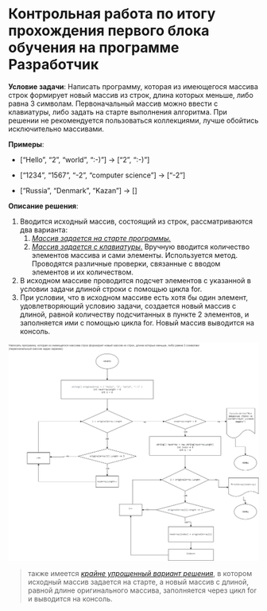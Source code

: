 # Контрольная работа по итогу прохождения первого блока обучения на программе Разработчик

**Условие задачи**:   Написать программу, которая из имеющегося массива строк формирует новый массив из строк, длина которых меньше, либо равна 3 символам. Первоначальный массив можно ввести с клавиатуры, либо задать на старте выполнения алгоритма. При решении не рекомендуется пользоваться коллекциями, лучше обойтись исключительно массивами.

**Примеры**:

* [“Hello”, “2”, “world”, “:-)”] → [“2”, “:-)”]

* [“1234”, “1567”, “-2”, “computer science”] → [“-2”]

* [“Russia”, “Denmark”, “Kazan”] → []

**Описание решения**:

1. Вводится исходный массив, состоящий из строк, рассматриваются два варианта:
    1. [*Массив задается на старте программы.*](https://github.com/IrinaKazantseva/final_control_work/tree/main/OriginalArrayByDefault) 
    2. [*Массив задается с клавиатуры.*](https://github.com/IrinaKazantseva/final_control_work/tree/main/OriginalArrayManual) 
    Вручную вводится количество элементов массива и сами элементы. Используется метод. Проводятся различные проверки, связанные с вводом элементов и их количеством.
2. В исходном массиве проводится подсчет элементов с указанной в условии задачи длиной строки с помощью цикла for.
3. При условии, что в исходном массиве есть хотя бы один элемент, удовлетворяющий условию задачи, создается новый массив с длиной, равной количеству подсчитанных в пункте 2 элементов, и заполняется ими с помощью цикла for. Новый массив выводится на консоль.

**![](https://github.com/IrinaKazantseva/final_control_work/blob/main/Final_Control_Work_Diagram.jpg?raw=true "Блок-схема для случая, когда массив задан изначально")**

>также имеется [*крайне упрощенный вариант решения*](https://github.com/IrinaKazantseva/final_control_work/tree/main/Simple), в котором исходный массив задается на старте, а новый массив с длиной, равной длине оригинального массива, заполняется через цикл for и выводится на консоль.






